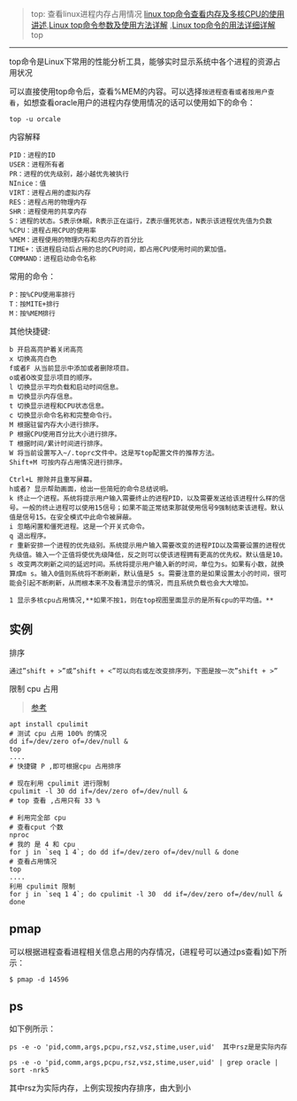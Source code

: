 > top: 查看linux进程内存占用情况
> [linux top命令查看内存及多核CPU的使用讲述](https://www.cnblogs.com/dragonsuc/p/5512797.html),[Linux top命令参数及使用方法详解](http://www.linuxeye.com/command/top.html) ,[Linux top命令的用法详细详解](https://www.cnblogs.com/zhoug2020/p/6336453.html)
top
---

top命令是Linux下常用的性能分析工具，能够实时显示系统中各个进程的资源占用状况


可以直接使用top命令后，查看%MEM的内容。可以选择`按进程查看或者按用户查看`，如想查看oracle用户的进程内存使用情况的话可以使用如下的命令：

    top -u orcale
    
内容解释

    PID：进程的ID
    USER：进程所有者
    PR：进程的优先级别，越小越优先被执行
    NInice：值
    VIRT：进程占用的虚拟内存
    RES：进程占用的物理内存
    SHR：进程使用的共享内存
    S：进程的状态。S表示休眠，R表示正在运行，Z表示僵死状态，N表示该进程优先值为负数
    %CPU：进程占用CPU的使用率
    %MEM：进程使用的物理内存和总内存的百分比
    TIME+：该进程启动后占用的总的CPU时间，即占用CPU使用时间的累加值。
    COMMAND：进程启动命令名称
    

常用的命令：

    P：按%CPU使用率排行
    T：按MITE+排行
    M：按%MEM排行

其他快捷键:

    b 开启高亮护着关闭高亮
    x 切换高亮白色
    f或者F 从当前显示中添加或者删除项目。
    o或者O改变显示项目的顺序。
    l 切换显示平均负载和启动时间信息。
    m 切换显示内存信息。
    t 切换显示进程和CPU状态信息。
    c 切换显示命令名称和完整命令行。
    M 根据驻留内存大小进行排序。
    P 根据CPU使用百分比大小进行排序。
    T 根据时间/累计时间进行排序。
    W 将当前设置写入~/.toprc文件中。这是写top配置文件的推荐方法。
    Shift+M 可按内存占用情况进行排序。
    
    Ctrl+L 擦除并且重写屏幕。
    h或者? 显示帮助画面，给出一些简短的命令总结说明。
    k 终止一个进程。系统将提示用户输入需要终止的进程PID，以及需要发送给该进程什么样的信号。一般的终止进程可以使用15信号；如果不能正常结束那就使用信号9强制结束该进程。默认值是信号15。在安全模式中此命令被屏蔽。
    i 忽略闲置和僵死进程。这是一个开关式命令。
    q 退出程序。
    r 重新安排一个进程的优先级别。系统提示用户输入需要改变的进程PID以及需要设置的进程优先级值。输入一个正值将使优先级降低，反之则可以使该进程拥有更高的优先权。默认值是10。
    s 改变两次刷新之间的延迟时间。系统将提示用户输入新的时间，单位为s。如果有小数，就换算成m s。输入0值则系统将不断刷新，默认值是5 s。需要注意的是如果设置太小的时间，很可能会引起不断刷新，从而根本来不及看清显示的情况，而且系统负载也会大大增加。
    
    1 显示多核cpu占用情况,**如果不按1，则在top视图里面显示的是所有cpu的平均值。**
    

实例
--

排序

    通过”shift + >”或”shift + <”可以向右或左改变排序列，下图是按一次”shift + >”


限制 cpu 占用 

> [参考](https://www.howtoing.com/how-to-limit-cpu-usage-with-cpulimit-on-ubuntu-linux/)

    apt install cpulimit
    # 测试 cpu 占用 100% 的情况
    dd if=/dev/zero of=/dev/null &
    top 
    ....
    # 快捷键 P ,即可根据cpu 占用排序
    
    # 现在利用 cpulimit 进行限制
    cpulimit -l 30 dd if=/dev/zero of=/dev/null &
    # top 查看 ,占用只有 33 %
    
    # 利用完全部 cpu
    # 查看cput 个数
    nproc
    # 我的 是 4 和 cpu
    for j in `seq 1 4`; do dd if=/dev/zero of=/dev/null & done
    # 查看占用情况
    top
    ....
    利用 cpulimit 限制
    for j in `seq 1 4`; do cpulimit -l 30  dd if=/dev/zero of=/dev/null & done
    
    


pmap
----

可以根据进程查看进程相关信息占用的内存情况，(进程号可以通过ps查看)如下所示：

    $ pmap -d 14596

ps
----
如下例所示：

    ps -e -o 'pid,comm,args,pcpu,rsz,vsz,stime,user,uid'  其中rsz是是实际内存
    
    ps -e -o 'pid,comm,args,pcpu,rsz,vsz,stime,user,uid' | grep oracle |  sort -nrk5
    
其中rsz为实际内存，上例实现按内存排序，由大到小



